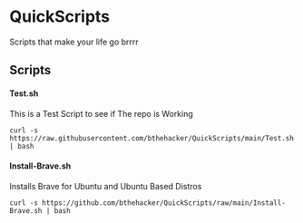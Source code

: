 # QuickScripts
Scripts that make your life go brrrr

## Scripts
#### Test.sh
This is a Test Script to see if The repo is Working

``` shell
curl -s https://raw.githubusercontent.com/bthehacker/QuickScripts/main/Test.sh | bash
 ```
 
#### Install-Brave.sh
Installs Brave for Ubuntu and Ubuntu Based Distros

``` shell
curl -s https://github.com/bthehacker/QuickScripts/raw/main/Install-Brave.sh | bash
 ```
